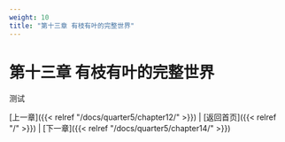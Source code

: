 ```yaml
---
weight: 10
title: "第十三章 有枝有叶的完整世界"
---
```


# 第十三章 有枝有叶的完整世界

测试

[上一章]({{< relref "/docs/quarter5/chapter12/" >}}) | [返回首页]({{< relref "/" >}}) | [下一章]({{< relref "/docs/quarter5/chapter14/" >}})